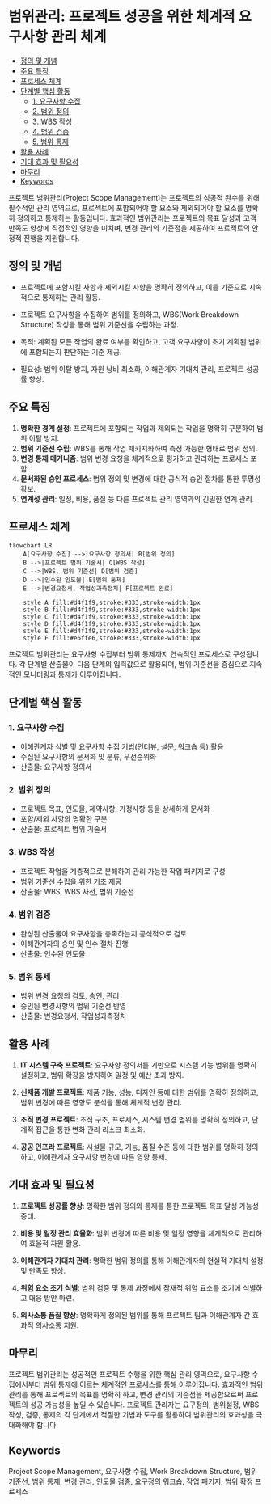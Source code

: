 # 범위관리: 프로젝트 성공을 위한 체계적 요구사항 관리 체계

<!-- mtoc-start -->

- [정의 및 개념](#정의-및-개념)
- [주요 특징](#주요-특징)
- [프로세스 체계](#프로세스-체계)
- [단계별 핵심 활동](#단계별-핵심-활동)
  - [1. 요구사항 수집](#1-요구사항-수집)
  - [2. 범위 정의](#2-범위-정의)
  - [3. WBS 작성](#3-wbs-작성)
  - [4. 범위 검증](#4-범위-검증)
  - [5. 범위 통제](#5-범위-통제)
- [활용 사례](#활용-사례)
- [기대 효과 및 필요성](#기대-효과-및-필요성)
- [마무리](#마무리)
- [Keywords](#keywords)

<!-- mtoc-end -->

프로젝트 범위관리(Project Scope Management)는 프로젝트의 성공적 완수를 위해 필수적인 관리 영역으로, 프로젝트에 포함되어야 할 요소와 제외되어야 할 요소를 명확히 정의하고 통제하는 활동입니다. 효과적인 범위관리는 프로젝트의 목표 달성과 고객 만족도 향상에 직접적인 영향을 미치며, 변경 관리의 기준점을 제공하여 프로젝트의 안정적 진행을 지원합니다.

## 정의 및 개념

- 프로젝트에 포함시킬 사항과 제외시킬 사항을 명확히 정의하고, 이를 기준으로 지속적으로 통제하는 관리 활동.
- 프로젝트 요구사항을 수집하여 범위를 정의하고, WBS(Work Breakdown Structure) 작성을 통해 범위 기준선을 수립하는 과정.

- 목적: 계획된 모든 작업의 완료 여부를 확인하고, 고객 요구사항이 초기 계획된 범위에 포함되는지 판단하는 기준 제공.
- 필요성: 범위 이탈 방지, 자원 낭비 최소화, 이해관계자 기대치 관리, 프로젝트 성공률 향상.

## 주요 특징

1. **명확한 경계 설정**: 프로젝트에 포함되는 작업과 제외되는 작업을 명확히 구분하여 범위 이탈 방지.
2. **범위 기준선 수립**: WBS를 통해 작업 패키지화하여 측정 가능한 형태로 범위 정의.
3. **변경 통제 메커니즘**: 범위 변경 요청을 체계적으로 평가하고 관리하는 프로세스 포함.
4. **문서화된 승인 프로세스**: 범위 정의 및 변경에 대한 공식적 승인 절차를 통한 투명성 확보.
5. **연계성 관리**: 일정, 비용, 품질 등 다른 프로젝트 관리 영역과의 긴밀한 연계 관리.

## 프로세스 체계

```mermaid
flowchart LR
    A[요구사항 수집] -->|요구사항 정의서| B[범위 정의]
    B -->|프로젝트 범위 기술서| C[WBS 작성]
    C -->|WBS, 범위 기준선| D[범위 검증]
    D -->|인수된 인도물| E[범위 통제]
    E -->|변경요청서, 작업성과측정치| F[프로젝트 완료]

    style A fill:#d4f1f9,stroke:#333,stroke-width:1px
    style B fill:#d4f1f9,stroke:#333,stroke-width:1px
    style C fill:#d4f1f9,stroke:#333,stroke-width:1px
    style D fill:#d4f1f9,stroke:#333,stroke-width:1px
    style E fill:#d4f1f9,stroke:#333,stroke-width:1px
    style F fill:#e6ffe6,stroke:#333,stroke-width:1px
```

프로젝트 범위관리는 요구사항 수집부터 범위 통제까지 연속적인 프로세스로 구성됩니다. 각 단계별 산출물이 다음 단계의 입력값으로 활용되며, 범위 기준선을 중심으로 지속적인 모니터링과 통제가 이루어집니다.

## 단계별 핵심 활동

### 1. 요구사항 수집

- 이해관계자 식별 및 요구사항 수집 기법(인터뷰, 설문, 워크숍 등) 활용
- 수집된 요구사항의 문서화 및 분류, 우선순위화
- 산출물: 요구사항 정의서

### 2. 범위 정의

- 프로젝트 목표, 인도물, 제약사항, 가정사항 등을 상세하게 문서화
- 포함/제외 사항의 명확한 구분
- 산출물: 프로젝트 범위 기술서

### 3. WBS 작성

- 프로젝트 작업을 계층적으로 분해하여 관리 가능한 작업 패키지로 구성
- 범위 기준선 수립을 위한 기초 제공
- 산출물: WBS, WBS 사전, 범위 기준선

### 4. 범위 검증

- 완성된 산출물이 요구사항을 충족하는지 공식적으로 검토
- 이해관계자의 승인 및 인수 절차 진행
- 산출물: 인수된 인도물

### 5. 범위 통제

- 범위 변경 요청의 검토, 승인, 관리
- 승인된 변경사항의 범위 기준선 반영
- 산출물: 변경요청서, 작업성과측정치

## 활용 사례

1. **IT 시스템 구축 프로젝트**: 요구사항 정의서를 기반으로 시스템 기능 범위를 명확히 설정하고, 범위 확장을 방지하여 일정 및 예산 초과 방지.

2. **신제품 개발 프로젝트**: 제품 기능, 성능, 디자인 등에 대한 범위를 명확히 정의하고, 범위 변경에 따른 영향도 분석을 통해 체계적 변경 관리.

3. **조직 변경 프로젝트**: 조직 구조, 프로세스, 시스템 변경 범위를 명확히 정의하고, 단계적 접근을 통한 변화 관리 리스크 최소화.

4. **공공 인프라 프로젝트**: 시설물 규모, 기능, 품질 수준 등에 대한 범위를 명확히 정의하고, 이해관계자 요구사항 변경에 따른 영향 통제.

## 기대 효과 및 필요성

1. **프로젝트 성공률 향상**: 명확한 범위 정의와 통제를 통한 프로젝트 목표 달성 가능성 증대.

2. **비용 및 일정 관리 효율화**: 범위 변경에 따른 비용 및 일정 영향을 체계적으로 관리하여 효율적 자원 활용.

3. **이해관계자 기대치 관리**: 명확한 범위 정의를 통해 이해관계자의 현실적 기대치 설정 및 만족도 향상.

4. **위험 요소 조기 식별**: 범위 검증 및 통제 과정에서 잠재적 위험 요소를 조기에 식별하고 대응 방안 마련.

5. **의사소통 품질 향상**: 명확하게 정의된 범위를 통해 프로젝트 팀과 이해관계자 간 효과적 의사소통 지원.

## 마무리

프로젝트 범위관리는 성공적인 프로젝트 수행을 위한 핵심 관리 영역으로, 요구사항 수집에서부터 범위 통제에 이르는 체계적인 프로세스를 통해 이루어집니다. 효과적인 범위관리를 통해 프로젝트의 목표를 명확히 하고, 변경 관리의 기준점을 제공함으로써 프로젝트의 성공 가능성을 높일 수 있습니다. 프로젝트 관리자는 요구정의, 범위설정, WBS작성, 검증, 통제의 각 단계에서 적절한 기법과 도구를 활용하여 범위관리의 효과성을 극대화해야 합니다.

## Keywords

Project Scope Management, 요구사항 수집, Work Breakdown Structure, 범위 기준선, 범위 통제, 변경 관리, 인도물 검증, 요구정의 워크숍, 작업 패키지, 범위 확정 프로세스
